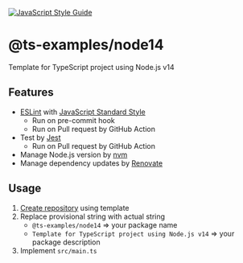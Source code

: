 [![JavaScript Style Guide](https://img.shields.io/badge/code_style-standard-brightgreen.svg)](https://standardjs.com)

# @ts-examples/node14

Template for TypeScript project using Node.js v14

## Features

- [ESLint](https://eslint.org/) with [JavaScript Standard Style](https://standardjs.com/)
  - Run on pre-commit hook
  - Run on Pull request by GitHub Action
- Test by [Jest](https://jestjs.io/)
  - Run on Pull request by GitHub Action
- Manage Node.js version by [nvm](https://github.com/nvm-sh/nvm)
- Manage dependency updates by [Renovate](https://renovatebot.com/)

## Usage

1. [Create repository](https://github.com/ts-examples/node14/generate) using template
2. Replace provisional string with actual string
    - `@ts-examples/node14` => your package name
    - `Template for TypeScript project using Node.js v14` => your package description
3. Implement `src/main.ts`

